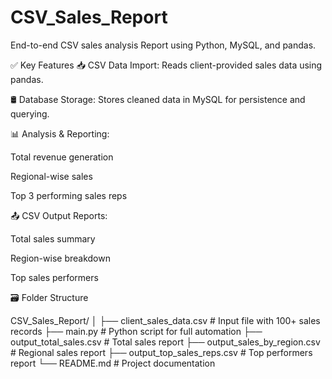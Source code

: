 # CSV_Sales_Report
End-to-end CSV sales analysis Report using Python, MySQL, and pandas.

✅ Key Features
📥 CSV Data Import: Reads client-provided sales data using pandas.

🛢️ Database Storage: Stores cleaned data in MySQL for persistence and querying.

📊 Analysis & Reporting:

Total revenue generation

Regional-wise sales

Top 3 performing sales reps

📤 CSV Output Reports:

Total sales summary

Region-wise breakdown

Top sales performers

🗃️ Folder Structure

CSV_Sales_Report/
│
├── client_sales_data.csv         # Input file with 100+ sales records
├── main.py                       # Python script for full automation
├── output_total_sales.csv        # Total sales report
├── output_sales_by_region.csv    # Regional sales report
├── output_top_sales_reps.csv     # Top performers report
└── README.md                     # Project documentation

